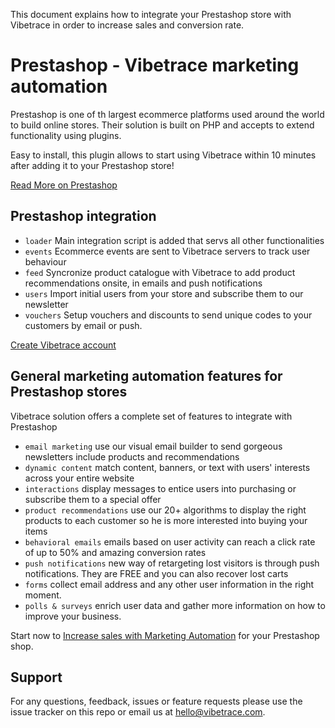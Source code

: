 
This document explains how to integrate your Prestashop store with Vibetrace in order to increase sales and conversion rate.

Prestashop - Vibetrace marketing automation
=============

Prestashop is one of th largest ecommerce platforms used around the world to build online stores. Their solution is built on PHP and accepts to extend functionality using plugins.

Easy to install, this plugin allows to start using Vibetrace within 10 minutes after adding it to your Prestashop store!

[Read More on Prestashop](https://prestashop.com)

Prestashop integration
-------
- `loader` Main integration script is added that servs all other functionalities
- `events` Ecommerce events are sent to Vibetrace servers to track user behaviour 
- `feed` Syncronize product catalogue with Vibetrace to add product recommendations onsite, in emails and push notifications
- `users` Import initial users from your store and subscribe them to our newsletter
- `vouchers` Setup vouchers and discounts to send unique codes to your customers by email or push.

[Create Vibetrace account](https://vibetrace.com/?utm_campaign=content&utm_medium=referral&utm_source=github&utm_term=create)

General marketing automation features for Prestashop stores
-------
Vibetrace solution offers a complete set of features to integrate with Prestashop
 - `email marketing` use our visual email builder to send gorgeous newsletters include products and recommendations
 - `dynamic content` match content, banners, or text with users' interests across your entire website
 - `interactions` display messages to entice users into purchasing or subscribe them to a special offer
 - `product recommendations` use our 20+ algorithms to display the right products to each customer so he is more interested into buying your items
 - `behavioral emails` emails based on user activity can reach a click rate of up to 50% and amazing conversion rates
 - `push notifications` new way of retargeting lost visitors is through push notifications. They are FREE and you can also recover lost carts
 - `forms` collect email address and any other user information in the right moment.
 - `polls & surveys` enrich user data and gather more information on how to improve your business.

Start now to [Increase sales with Marketing Automation](https://vibetrace.com/?utm_campaign=content&utm_medium=referral&utm_source=github&utm_term=increase) for your Prestashop shop.

Support
-------
For any questions, feedback, issues or feature requests please use the issue tracker on this repo or email us at [hello@vibetrace.com](mailto:hello@vibetrace.com).
